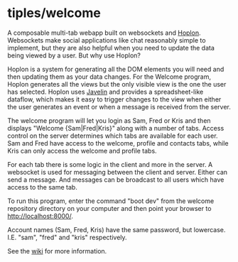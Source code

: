 # tiples/welcome
A composable multi-tab webapp built on websockets and [Hoplon](https://github.com/hoplon/hoplon#readme).
Websockets make social applications like chat reasonably simple to implement, but they are also helpful
when you need to update the data being viewed by a user. But why use Hoplon?

Hoplon is a system for generating all the DOM elements you will need and then updating them as your data changes.
For the Welcome program, Hoplon generates all the views but the only visible view is the one the user has selected.
Hoplon uses [Javelin](https://github.com/hoplon/javelin) and provides a spreadsheet-like dataflow, which 
makes it easy to trigger changes to the view when either the user generates an event or when a message is
received from the server.

The welcome program will let you login as Sam, Fred or Kris and then displays "Welcome {Sam|Fred|Kris}"
along with a number of tabs.
Access control on the server determines which tabs are available for each user.
Sam and Fred have access to the welcome, profile and contacts tabs, while Kris can only access
the welcome and profile tabs.

For each tab there is some logic in the client and more in the server. A websocket is used for messaging
between the client and server. Either can send a message. And messages can be broadcast to all users
which have access to the same tab.

To run this program, enter the command "boot dev" from the welcome repository directory on your computer
and then point your browser to [http://localhost:8000/](http://localhost:8000/).

Account names (Sam, Fred, Kris) have the same password, 
but lowercase. I.E. "sam", "fred" and "kris" respectively.

See the [wiki](https://github.com/tiples/welcome/wiki) for more information.
